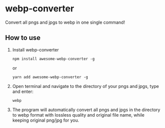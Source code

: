 # webp-converter
Convert all pngs and jpgs to webp in one single command!

## How to use
1. Install webp-converter

   ```
   npm install awesome-webp-converter -g
   ```

   or

   ```
   yarn add awesome-webp-converter -g
   ```

   

2. Open terminal and navigate to the directory of your pngs and jpgs, type and enter:

   ```
   webp
   ```

3. The program will automatically convert all pngs and jpgs in the directory to webp format with lossless quality and original file name, while keeping original png/jpg for you.
